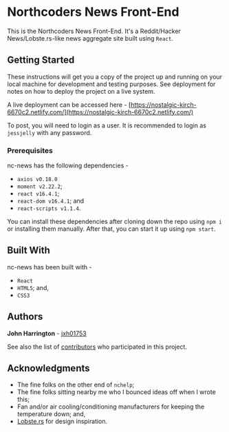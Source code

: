 # Northcoders News Front-End

This is the Northcoders News Front-End. It's a Reddit/Hacker News/Lobste.rs-like news aggregate site built using `React`.

## Getting Started

These instructions will get you a copy of the project up and running on your local machine for development and testing purposes. See deployment for notes on how to deploy the project on a live system.

A live deployment can be accessed here - [https://nostalgic-kirch-6670c2.netlify.com/](https://nostalgic-kirch-6670c2.netlify.com/)

To post, you will need to login as a user. It is recommended to login as `jessjelly` with any password.

### Prerequisites

nc-news has the following dependencies - 

- `axios v0.18.0`
- `moment v2.22.2`;
- `react v16.4.1`;
- `react-dom v16.4.1`; and
- `react-scripts v1.1.4`.

You can install these dependencies after cloning down the repo using `npm i` or installing them manually. After that, you can start it up using `npm start`.

## Built With

nc-news has been built with -

- `React`
- `HTML5`; and,
- `CSS3`

## Authors

**John Harrington** - [jxh01753](https://github.com/jxh01753)

See also the list of [contributors](https://github.com/jxh01753/nc-news/contributors) who participated in this project.

## Acknowledgments

- The fine folks on the other end of `nchelp`;
- The fine folks sitting nearby me who I bounced ideas off when I wrote this;
- Fan and/or air cooling/conditioning manufacturers for keeping the temperature down; and,
- [Lobste.rs](https://www.lobste.rs) for design inspiration.
